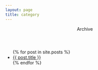 ```yaml
---
layout: page
title: category
---
```




<article class="post">
<header class="post-header">
Archive
</header>
<ul>
{% for post in site.posts %}
  <li><a href="{{ post.url }}/">{{ post.title }}</a></li>
{% endfor %}
</ul>
</article>
